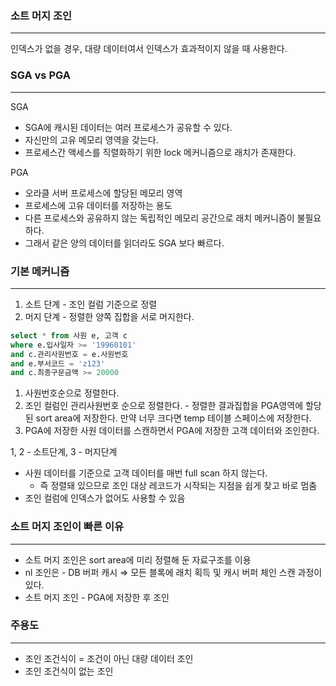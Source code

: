 ### 소트 머지 조인

---

인덱스가 없을 경우, 대량 데이터여서 인덱스가 효과적이지 않을 때 사용한다.

### SGA vs PGA

---

SGA

- SGA에 캐시된 데이터는 여러 프로세스가 공유할 수 있다.
- 자신만의 고유 메모리 영역을 갖는다.
- 프로세스간 액세스를 직렬화하기 위한 lock 메커니즘으로 래치가 존재한다.

PGA

- 오라클 서버 프로세스에 할당된 메모리 영역
- 프로세스에 고유 데이터를 저장하는 용도
- 다른 프로세스와 공유하지 않는 독립적인 메모리 공간으로 래치 메커니즘이 불필요하다.
- 그래서 같은 양의 데이터를 읽더라도 SGA 보다 빠르다.

### 기본 메커니즘

---

1. 소트 단계 - 조인 컬럼 기준으로 정렬
2. 머지 단계 - 정렬한 양쪽 집합을 서로 머지한다.

```sql
select * from 사원 e, 고객 c
where e.입사일자 >= '19960101' 
and c.관리사원번호 = e.사원번호   
and e.부서코드 = 'z123'        
and c.최종구문금액 >= 20000
```

1. 사원번호순으로 정렬한다.
2. 조인 컬럼인 관리사원번호 순으로 정렬한다. - 정렬한 결과집합을 PGA영역에 할당된 sort area에 저장한다. 만약 너무 크다면 temp 테이블 스페이스에 저장한다.
3. PGA에 저장한 사원 데이터를 스캔하면서 PGA에 저장한 고객 데이터와 조인한다.

1, 2 - 소트단계, 3 - 머지단계

- 사원 데이터를 기준으로 고객 데이터를 매번 full scan 하지 않는다.
    - 즉 정렬돼 있으므로 조인 대상 레코드가 시작되는 지점을 쉽게 찾고 바로 멈춤
- 조인 컬럼에 인덱스가 없어도 사용할 수 있음

### 소트 머지 조인이 빠른 이유

---

- 소트 머지 조인은 sort area에 미리 정렬해 둔 자료구조를 이용
- nl 조인은 - DB 버퍼 캐시 ⇒ 모든 블록에 래치 획득 및 캐시 버퍼 체인 스캔 과정이 있다.
- 소트 머지 조인 - PGA에 저장한 후 조인

### 주용도

---

- 조인 조건식이 = 조건이 아닌 대량 데이터 조인
- 조인 조건식이 없는 조인